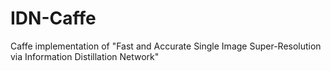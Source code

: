 # IDN-Caffe
Caffe implementation of "Fast and Accurate Single Image Super-Resolution via Information Distillation Network"
